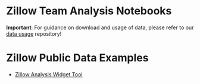 # Zillow Team Analysis Notebooks

**Important**: For guidance on download and usage of data, please refer to our [data usage](https://github.com/vt-zillow-project/data-usage) repository!

# Zillow Public Data Examples
- [Zillow Analysis Widget Tool](https://github.com/vt-zillow-project/analysis-examples/blob/master/Data_Exploration.ipynb)
